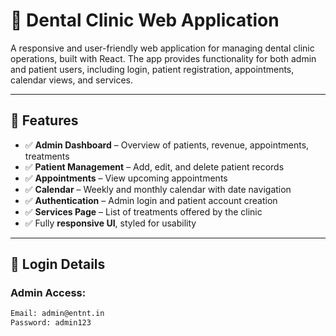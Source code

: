 # 🦷 Dental Clinic Web Application

A responsive and user-friendly web application for managing dental clinic operations, built with React. The app provides functionality for both admin and patient users, including login, patient registration, appointments, calendar views, and services.

---

## 🚀 Features

- ✅ **Admin Dashboard** – Overview of patients, revenue, appointments, treatments
- ✅ **Patient Management** – Add, edit, and delete patient records
- ✅ **Appointments** – View upcoming appointments
- ✅ **Calendar** – Weekly and monthly calendar with date navigation
- ✅ **Authentication** – Admin login and patient account creation
- ✅ **Services Page** – List of treatments offered by the clinic
- ✅ Fully **responsive UI**, styled for usability

---

## 👤 Login Details

### Admin Access:
```bash
Email: admin@entnt.in
Password: admin123
